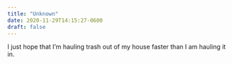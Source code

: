 ```yaml
---
title: "Unknown"
date: 2020-11-29T14:15:27-0600
draft: false
---
```


I just hope that I’m hauling trash out of my house faster than I am hauling it in.
